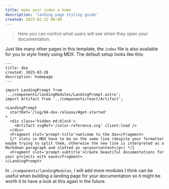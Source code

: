 ```yaml
---
title: make your index a home
description: 'landing page styling guide'
created: 2025-02-22 00:00
---
```


> Here you can control what users will see when they open your documentation.

Just like many other pages in this template, the `index` file is also available for you to style freely using MDX.
The default setup looks like this:

```mdx title="./src/content/index.mdx"
---
title: dox
created: 2025-02-28
description: homepage
---

import LandingPrompt from '../components/landingModules/LandingPrompt.astro';
import Artifact from '../components/react/Artifact';

<LandingPrompt
  startRef='/log/04-dox-release/#get-started'
>
  <div class='hidden md:block'>
    <Artifact svgRef='/color-reference.svg' client:load />
  </div>
  <Fragment slot='prompt-title'>welcome to the dox</Fragment>
  {/* slots in MDX have to be on the same line (despite your formatter maybe trying to split them, otherwise the new line is interpreted as a Markdown paragraph and slotted as <p>yourcontent</p>) */}
  <Fragment slot='prompt-subtitle'>Create beautiful documentations for your projects with ease</Fragment>
</LandingPrompt>
```

In `./components/landingModules`, I will add more modules I think can be useful when building a landing page for your documentation so it might be worth it to have a look at this again in the future.
